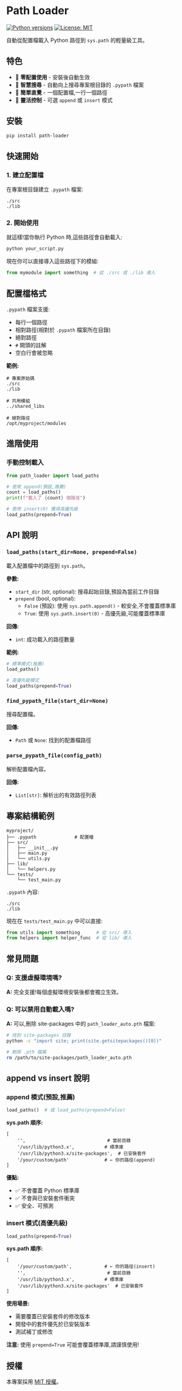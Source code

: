 # Path Loader

[![Python versions](https://img.shields.io/pypi/pyversions/path-loader.svg)](https://pypi.org/project/path-loader/)
[![License: MIT](https://img.shields.io/badge/License-MIT-yellow.svg)](https://opensource.org/licenses/MIT)

自動從配置檔載入 Python 路徑到 `sys.path` 的輕量級工具。

## 特色

- 🚀 **零配置使用** - 安裝後自動生效
- 📁 **智慧搜尋** - 自動向上搜尋專案根目錄的 `.pypath` 檔案
- 🎯 **簡單直覺** - 一個配置檔,一行一個路徑
- 🔧 **靈活控制** - 可選 `append` 或 `insert` 模式

## 安裝

```bash
pip install path-loader
```

## 快速開始

### 1. 建立配置檔

在專案根目錄建立 `.pypath` 檔案:

```plaintext
./src
./lib
```

### 2. 開始使用

就這樣!當你執行 Python 時,這些路徑會自動載入:

```bash
python your_script.py
```

現在你可以直接導入這些路徑下的模組:

```python
from mymodule import something  # 從 ./src 或 ./lib 導入
```

## 配置檔格式

`.pypath` 檔案支援:

- 每行一個路徑
- 相對路徑(相對於 `.pypath` 檔案所在目錄)
- 絕對路徑
- `#` 開頭的註解
- 空白行會被忽略

**範例:**

```plaintext
# 專案原始碼
./src
./lib

# 共用模組
../shared_libs

# 絕對路徑
/opt/myproject/modules
```

## 進階使用

### 手動控制載入

```python
from path_loader import load_paths

# 使用 append(預設,推薦)
count = load_paths()
print(f"載入了 {count} 個路徑")

# 使用 insert(0) 獲得高優先級
load_paths(prepend=True)
```

## API 說明

### `load_paths(start_dir=None, prepend=False)`

載入配置檔中的路徑到 `sys.path`。

**參數:**

- `start_dir` (str, optional): 搜尋起始目錄,預設為當前工作目錄
- `prepend` (bool, optional):
  - `False` (預設): 使用 `sys.path.append()` - 較安全,不會覆蓋標準庫
  - `True`: 使用 `sys.path.insert(0)` - 高優先級,可能覆蓋標準庫

**回傳:**

- `int`: 成功載入的路徑數量

**範例:**

```python
# 標準模式(推薦)
load_paths()

# 高優先級模式
load_paths(prepend=True)
```

### `find_pypath_file(start_dir=None)`

搜尋配置檔。

**回傳:**

- `Path` 或 `None`: 找到的配置檔路徑

### `parse_pypath_file(config_path)`

解析配置檔內容。

**回傳:**

- `List[str]`: 解析出的有效路徑列表

## 專案結構範例

```
myproject/
├── .pypath              # 配置檔
├── src/
│   ├── __init__.py
│   ├── main.py
│   └── utils.py
├── lib/
│   └── helpers.py
└── tests/
    └── test_main.py
```

`.pypath` 內容:

```plaintext
./src
./lib
```

現在在 `tests/test_main.py` 中可以直接:

```python
from utils import something      # 從 src/ 導入
from helpers import helper_func  # 從 lib/ 導入
```

## 常見問題

### Q: 支援虛擬環境嗎?

**A:** 完全支援!每個虛擬環境安裝後都會獨立生效。

### Q: 可以禁用自動載入嗎?

**A:** 可以,刪除 site-packages 中的 `path_loader_auto.pth` 檔案:

```bash
# 找到 site-packages 目錄
python -c "import site; print(site.getsitepackages()[0])"

# 刪除 .pth 檔案
rm /path/to/site-packages/path_loader_auto.pth
```

## append vs insert 說明

### append 模式(預設,推薦)

```python
load_paths()  # 或 load_paths(prepend=False)
```

**sys.path 順序:**

```
[
    '',                              # 當前目錄
    '/usr/lib/python3.x',           # 標準庫
    '/usr/lib/python3.x/site-packages',  # 已安裝套件
    '/your/custom/path'             # ← 你的路徑(append)
]
```

**優點:**

- ✅ 不會覆蓋 Python 標準庫
- ✅ 不會與已安裝套件衝突
- ✅ 安全、可預測

### insert 模式(高優先級)

```python
load_paths(prepend=True)
```

**sys.path 順序:**

```
[
    '/your/custom/path',            # ← 你的路徑(insert)
    '',                              # 當前目錄
    '/usr/lib/python3.x',           # 標準庫
    '/usr/lib/python3.x/site-packages'  # 已安裝套件
]
```

**使用場景:**

- 需要覆蓋已安裝套件的修改版本
- 開發中的套件優先於已安裝版本
- 測試補丁或修改

**注意:** 使用 `prepend=True` 可能會覆蓋標準庫,請謹慎使用!

## 授權

本專案採用 [MIT 授權](LICENSE)。
